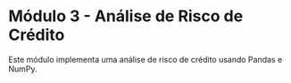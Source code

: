 # Módulo 3 - Análise de Risco de Crédito

Este módulo implementa uma análise de risco de crédito usando Pandas e NumPy.
